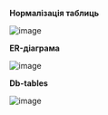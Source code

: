 **Нормалізація таблиць**

![image](https://github.com/user-attachments/assets/fa9215fc-c1cb-4a8f-ae3e-8a855f93f55a)


**ER-діаграма**

![image](https://github.com/user-attachments/assets/14fa6b89-18a3-4a26-a11c-c087ec45c4a7)


**Db-tables**

![image](https://github.com/user-attachments/assets/d2a4b94b-92b2-4f7e-a1a2-5c352e82b49c)


